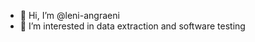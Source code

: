 - 👋 Hi, I’m @leni-angraeni
- 👀 I’m interested in data extraction and software testing

<!---
leni-angraeni/leni-angraeni is a ✨ special ✨ repository because its `README.md` (this file) appears on your GitHub profile.
You can click the Preview link to take a look at your changes.
--->
